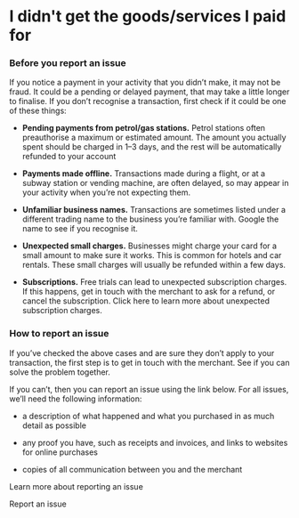 # I didn't get the goods/services I paid for

### Before you report an issue

If you notice a payment in your activity that you didn’t make, it may not be fraud. It could be a pending or delayed payment, that may take a little longer to finalise. If you don’t recognise a transaction, first check if it could be one of these things:

  *  **Pending payments from petrol/gas stations.** Petrol stations often preauthorise a maximum or estimated amount. The amount you actually spent should be charged in 1–3 days, and the rest will be automatically refunded to your account

  *  **Payments made offline.** Transactions made during a flight, or at a subway station or vending machine, are often delayed, so may appear in your activity when you’re not expecting them.

  *  **Unfamiliar business names.** Transactions are sometimes listed under a different trading name to the business you’re familiar with. Google the name to see if you recognise it.

  *  **Unexpected small charges.** Businesses might charge your card for a small amount to make sure it works. This is common for hotels and car rentals. These small charges will usually be refunded within a few days.

  *  **Subscriptions.** Free trials can lead to unexpected subscription charges. If this happens, get in touch with the merchant to ask for a refund, or cancel the subscription. Click here to learn more about unexpected subscription charges.




### How to report an issue

If you’ve checked the above cases and are sure they don’t apply to your transaction, the first step is to get in touch with the merchant. See if you can solve the problem together.

If you can’t, then you can report an issue using the link below. For all issues, we’ll need the following information:

  * a description of what happened and what you purchased in as much detail as possible

  * any proof you have, such as receipts and invoices, and links to websites for online purchases

  * copies of all communication between you and the merchant




Learn more about reporting an issue

Report an issue